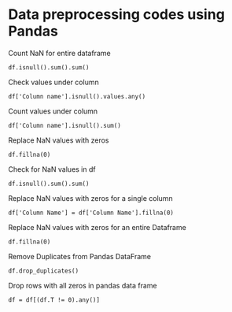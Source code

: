 # Data preprocessing codes using Pandas 

Count NaN for entire dataframe

```
df.isnull().sum().sum()
```

Check values under column 

```
df['Column name'].isnull().values.any()
```

Count values under column

```
df['Column name'].isnull().sum()
```

Replace NaN values with zeros

```
df.fillna(0)
``` 

Check for NaN values in df

```
df.isnull().sum().sum()
```

Replace NaN values with zeros for a single column 

```
df['Column Name'] = df['Column Name'].fillna(0)
```

Replace NaN values with zeros for an entire Dataframe  
 
 ```
 df.fillna(0)
 ```
 
Remove Duplicates from Pandas DataFrame

```
df.drop_duplicates()
```  

Drop rows with all zeros in pandas data frame

```
df = df[(df.T != 0).any()]
```


